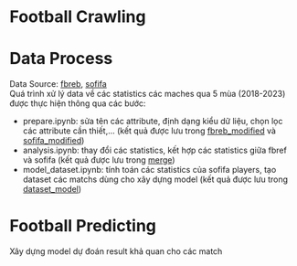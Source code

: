 # Football Crawling

# Data Process
Data Source: <a href="https://github.com/benquang/TLCNK20_Thang_Dung/tree/master/data_processing/fbref">fbreb</a>, <a href="https://github.com/benquang/TLCNK20_Thang_Dung/tree/master/data_processing/sofifa">sofifa</a> <br>
Quá trình xử lý data về các statistics các maches qua 5 mùa (2018-2023) được thực hiện thông qua các bước:
- prepare.ipynb: sửa tên các attribute, định dạng kiểu dữ liệu, chọn lọc các attribute cần thiết,... (kết quả được lưu trong <a href="https://github.com/benquang/TLCNK20_Thang_Dung/tree/master/data_processing/fbreb_modified">fbreb_modified</a> và <a href="https://github.com/benquang/TLCNK20_Thang_Dung/tree/master/data_processing/sofifa_modified">sofifa_modified</a>) 
- analysis.ipynb: thay đổi các statistics, kết hợp các statistics giữa fbref và sofifa (kết quả được lưu trong <a href="https://github.com/benquang/TLCNK20_Thang_Dung/tree/master/data_processing/merge">merge</a>)
- model_dataset.ipynb: tính toán các statistics của sofifa players, tạo dataset các matchs dùng cho xây dựng model (kết quả được lưu trong <a href="https://github.com/benquang/TLCNK20_Thang_Dung/tree/master/data_processing/dataset_model">dataset_model</a>)

# Football Predicting
Xây dựng model dự đoán result khả quan cho các match<br>

